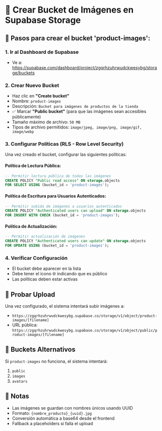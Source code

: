 # 📁 Crear Bucket de Imágenes en Supabase Storage

## 🔧 Pasos para crear el bucket 'product-images':

### 1. Ir al Dashboard de Supabase
- Ve a: https://supabase.com/dashboard/project/zgqrhzuhrwudckwesybg/storage/buckets

### 2. Crear Nuevo Bucket
- Haz clic en **"Create bucket"**
- Nombre: `product-images`
- Descripción: `Bucket para imágenes de productos de la tienda`
- ✅ Marcar **"Public bucket"** (para que las imágenes sean accesibles públicamente)
- Tamaño máximo de archivo: `50 MB`
- Tipos de archivo permitidos: `image/jpeg, image/png, image/gif, image/webp`

### 3. Configurar Políticas (RLS - Row Level Security)
Una vez creado el bucket, configurar las siguientes políticas:

#### Política de Lectura Pública:
```sql
-- Permitir lectura pública de todas las imágenes
CREATE POLICY "Public read access" ON storage.objects 
FOR SELECT USING (bucket_id = 'product-images');
```

#### Política de Escritura para Usuarios Autenticados:
```sql
-- Permitir subida de imágenes a usuarios autenticados
CREATE POLICY "Authenticated users can upload" ON storage.objects 
FOR INSERT WITH CHECK (bucket_id = 'product-images');
```

#### Política de Actualización:
```sql
-- Permitir actualización de imágenes
CREATE POLICY "Authenticated users can update" ON storage.objects 
FOR UPDATE USING (bucket_id = 'product-images');
```

### 4. Verificar Configuración
- El bucket debe aparecer en la lista
- Debe tener el ícono 🌐 indicando que es público
- Las políticas deben estar activas

## 🧪 Probar Upload
Una vez configurado, el sistema intentará subir imágenes a:
- `https://zgqrhzuhrwudckwesybg.supabase.co/storage/v1/object/product-images/[filename]`
- URL pública: `https://zgqrhzuhrwudckwesybg.supabase.co/storage/v1/object/public/product-images/[filename]`

## 🔄 Buckets Alternativos
Si `product-images` no funciona, el sistema intentará:
1. `public`
2. `images`  
3. `avatars`

## 📝 Notas
- Las imágenes se guardan con nombres únicos usando UUID
- Formato: `{nombre_producto}_{uuid}.jpg`
- Conversión automática a base64 desde el frontend
- Fallback a placeholders si falla el upload
